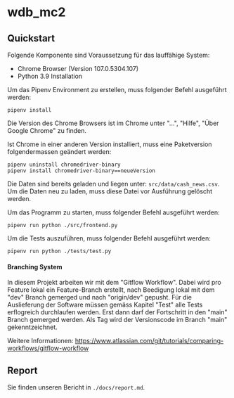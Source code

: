 # wdb_mc2

## Quickstart

Folgende Komponente sind Voraussetzung für das lauffähige System:

- Chrome Browser (Version 107.0.5304.107)
- Python 3.9 Installation

Um das Pipenv Environment zu erstellen, muss folgender Befehl ausgeführt werden:

```
pipenv install
```

Die Version des Chrome Browsers ist im Chrome unter "...", "Hilfe", "Über Google Chrome" zu finden.

Ist Chrome in einer anderen Version installiert, muss eine Paketversion folgendermassen geändert werden:

```
pipenv uninstall chromedriver-binary
pipenv install chromedriver-binary==neueVersion
```

Die Daten sind bereits geladen und liegen unter: ```src/data/cash_news.csv```.
Um die Daten neu zu laden, muss diese Datei vor Ausführung gelöscht werden.

Um das Programm zu starten, muss folgender Befehl ausgeführt werden:

```
pipenv run python ./src/frontend.py
```

Um die Tests auszuführen, muss folgender Befehl ausgeführt werden:

```
pipenv run python ./tests/test.py
```

#### Branching System

In diesem Projekt arbeiten wir mit dem "Gitflow Workflow". Dabei wird pro Feature lokal ein Feature-Branch erstellt, nach Beedigung lokal mit dem "dev" Branch gemerged und nach "origin/dev" gepusht. 
Für die Auslieferung der Software müssen gemäss Kapitel "Test" alle Tests erflogreich durchlaufen werden. Erst dann darf der Fortschritt in den "main" Branch gemerged werden. Als Tag wird der Versionscode im Branch "main" gekenntzeichnet.

Weitere Informationen: https://www.atlassian.com/git/tutorials/comparing-workflows/gitflow-workflow

## Report

Sie finden unseren Bericht in ```./docs/report.md```.
